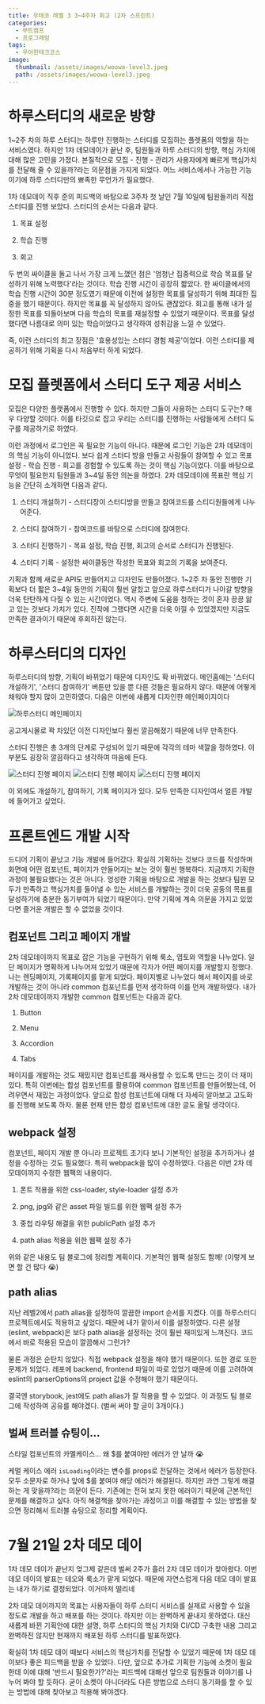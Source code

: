 ```yaml
---
title: 우테코 레벨 3 3~4주차 회고 (2차 스프린트)
categories:
  - 부트캠프
  - 프로그래밍
tags:
  - 우아한테크코스
image:
  thumbnail: /assets/images/woowa-level3.jpeg
  path: /assets/images/woowa-level3.jpeg
---
```


# 하루스터디의 새로운 방향

1~2주 차의 하루 스터디는 하루만 진행하는 스터디를 모집하는 플렛폼의 역할을 하는 서비스였다. 하지만 1차 데모데이가 끝난 후, 팀원들과 하루 스터디의 방향, 핵심 가치에 대해 많은 고민을 가졌다. 본질적으로 모집 - 진행 - 관리가 사용자에게 빠르게 핵심가치를 전달해 줄 수 있을까?라는 의문점을 가지게 되었다. 어느 서비스에서나 가능한 기능이기에 하루 스터디만의 뾰족한 무언가가 필요했다.

1차 데모데이 직후 준의 피드백의 바탕으로 3주차 첫 날인 7월 10일에 팀원들끼리 직접 스터디를 진행 보았다. 스터디의 순서는 다음과 같다.

1. 목표 설정

2. 학습 진행

3. 회고

두 번의 싸이클을 돌고 나서 가장 크게 느꼈던 점은 '엄청난 집중력으로 학습 목표를 달성하기 위해 노력했다'라는 것이다. 학습 진행 시간이 굉장히 짧았다. 한 싸이클에서의 학습 진행 시간이 30분 정도였기 때문에 이전에 설정한 목표를 달성하기 위해 최대한 집중을 했기 때문이다. 하지만 목표를 꼭 달성하지 않아도 괜찮았다. 회고를 통해 내가 설정한 목표를 되돌아보며 다음 학습의 목표를 재설정할 수 있었기 때문이다. 목표를 달성했다면 나름대로 의미 있는 학습이었다고 생각하여 성취감을 느낄 수 있었다.

즉, 이런 스터디의 최고 장점은 '효용성있는 스터디 경험 제공'이었다. 이런 스터디를 제공하기 위해 기획을 다시 처음부터 하게 되었다.

# 모집 플렛폼에서 스터디 도구 제공 서비스

모집은 다양한 플랫폼에서 진행할 수 있다. 하지만 그들이 사용하는 스터디 도구는? 매우 다양할 것이다. 이를 타깃으로 잡고 우리는 스터디를 진행하는 사람들에게 스터디 도구를 제공하기로 하였다.

이런 과정에서 로그인은 꼭 필요한 기능이 아니다. 때문에 로그인 기능은 2차 데모데이의 핵심 기능이 아니었다. 보다 쉽게 스터디 방을 만들고 사람들이 참여할 수 있고 목표 설정 - 학습 진행 - 회고를 경험할 수 있도록 하는 것이 핵심 기능이었다. 이를 바탕으로 무엇이 필요한지 팀원들과 3~4일 동안 의논을 하였다. 2차 데모데이에 목표란 핵심 기능을 간단히 소개하면 다음과 같다.

1. 스터디 개설하기 - 스터디장이 스터디방을 만들고 참여코드를 스티디원들에게 나누어준다.

2. 스터디 참여하기 - 참여코드를 바탕으로 스터디에 참여한다.

3. 스터디 진행하기 - 목표 설정, 학습 진행, 회고의 순서로 스터디가 진행된다.

4. 스터디 기록 - 설정한 싸이클동안 작성한 목표와 회고의 기록을 보여준다.

기획과 함께 새로운 API도 만들어지고 디자인도 만들어졌다. 1~2주 차 동안 진행한 기획보다 더 짧은 3~4일 동안의 기획이 훨씬 알찼고 앞으로 하루스터디가 나아갈 방향을 더욱 탄탄하게 다질 수 있는 시간이었다. 역시 주변에 도움을 청하는 것이 혼자 끙끙 앓고 있는 것보다 가치가 있다. 진작에 그랬다면 시간을 더욱 아낄 수 있었겠지만 지금도 만족한 결과이기 때문에 후회하진 않는다.

# 하루스터디의 디자인

하루스터디의 방향, 기획이 바뀌었기 때문에 디자인도 확 바뀌었다. 메인홈에는 '스터디 개설하기', '스터디 참여하기' 버튼만 있을 뿐 다른 것들은 필요하지 않다. 때문에 어떻게 채워야 할지 많이 고민하였다. 다음은 이번에 새롭게 디자인한 메인페이지이다

![하루스터디 메인페이지](https://img1.daumcdn.net/thumb/R1280x0/?scode=mtistory2&fname=https%3A%2F%2Fblog.kakaocdn.net%2Fdn%2Fc08KdD%2Fbtso6phgbrR%2FUGt9dJkulfqz7IxUknnGUK%2Fimg.png)

공고게시물로 꽉 차있던 이전 디자인보다 훨씬 깔끔해졌기 때문에 너무 만족한다.

스터디 진행은 총 3개의 단계로 구성되어 있기 때문에 각각의 테마 색깔을 정하였다. 이 부분도 굉장히 깔끔하다고 생각하여 마음에 든다.

![스터디 진행 페이지](https://img1.daumcdn.net/thumb/R1280x0/?scode=mtistory2&fname=https%3A%2F%2Fblog.kakaocdn.net%2Fdn%2FbCQvLl%2Fbtso08HOzN7%2FWj86hcKIWH8FffKAootyHk%2Fimg.png)
![스터디 진행 페이지](https://img1.daumcdn.net/thumb/R1280x0/?scode=mtistory2&fname=https%3A%2F%2Fblog.kakaocdn.net%2Fdn%2FdfwhYq%2Fbtso6MQYzz5%2FifxTcaBIG9c2m3ga8ZyEVK%2Fimg.png)
![스터디 진행 페이지](https://img1.daumcdn.net/thumb/R1280x0/?scode=mtistory2&fname=https%3A%2F%2Fblog.kakaocdn.net%2Fdn%2FbFtzwG%2Fbtso09mnRV0%2FI1rnia1ad3rFWjscepol41%2Fimg.png)

이 외에도 개설하기, 참여하기, 기록 페이지가 있다. 모두 만족한 디자인여서 얼른 개발에 들어가고 싶었다.

# 프론트엔드 개발 시작

드디어 기획이 끝났고 기능 개발에 들어갔다. 확실히 기획하는 것보다 코드를 작성하며 화면에 어떤 컴포넌트, 페이지가 만들어지는 보는 것이 훨씬 행복하다. 지금까지 기획한 과정이 불필요했다는 것은 아니다. 엉성한 기획을 바탕으로 개발을 하는 것보다 팀원 모두가 만족하고 핵심가치를 들어낼 수 있는 서비스를 개발하는 것이 더욱 공동의 목표를 달성하기에 충분한 동기부여가 되었기 때문이다. 만약 기획에 계속 의문을 가지고 있었다면 즐거운 개발은 할 수 없었을 것이다.

## 컴포넌트 그리고 페이지 개발

2차 데모데이까지 목표로 잡은 기능을 구현하기 위해 룩소, 엽토와 역할을 나누었다. 일단 페이지가 명확하게 나누어져 있었기 때문에 각자가 어떤 페이지를 개발할지 정했다. 나는 렌딩페이지, 기록페이지를 맡게 되었다. 페이지별로 나누었다 해서 페이지를 바로 개발하는 것이 아니라 common 컴포넌트를 먼저 생각하여 이를 먼저 개발하였다. 내가 2차 데모데이까지 개발한 common 컴포넌트는 다음과 같다.

1. Button

2. Menu

3. Accordion

4. Tabs

페이지를 개발하는 것도 재밌지만 컴포넌트를 재사용할 수 있도록 만드는 것이 더 재미있다. 특히 이번에는 합성 컴포넌트를 활용하여 common 컴포넌트를 만들어봤는데, 어려우면서 재밌는 과정이었다. 앞으로 합성 컴포넌트에 대해 더 자세히 알아보고 고도화를 진행해 보도록 하자. 물론 현재 만든 합성 컴포넌트에 대한 글도 올릴 생각이다.

## webpack 설정

컴포넌트, 페이지 개발 뿐 아니라 프로젝트 초기다 보니 기본적인 설정을 추가하거나 설정을 수정하는 것도 필요했다. 특히 webpack을 많이 수정하였다. 다음은 이번 2차 데모데이까지 수정한 웹팩의 내용이다.

1. 폰트 적용을 위한 css-loader, style-loader 설정 추가

2. png, jpg와 같은 asset 파일 빌드를 위한 웹팩 설정 추가

3. 중첩 라우팅 해결을 위한 publicPath 설정 추가

4. path alias 적용을 위한 웹팩 설정 추가

위와 같은 내용도 팀 블로그에 정리할 계획이다. 기본적인 웹팩 설정도 함께! (이렇게 보면 할 건 많다 😭)

## path alias

지난 레벨2에서 path alias을 설정하여 깔끔한 import 순서를 지켰다. 이를 하루스터디 프로젝트에서도 적용하고 싶었다. 때문에 내가 맡아서 이를 설정하였다. 다른 설정(eslint, webpack)은 보다 path alias을 설정하는 것이 훨씬 재미있게 느껴진다. 코드에서 바로 적용된 모습이 깔끔해서 그런가?

물론 과정은 순탄치 않았다. 직접 webpack 설정을 해야 했기 때문이다. 또한 경로 또한 문제가 되었다. 레포에 backend, frontend 파일이 따로 있었기 때문에 이를 고려하여 eslint의 parserOptions의 project 값을 수정해야 했기 때문이다.

결국엔 storybook, jest에도 path alias가 잘 적용을 할 수 있었다. 이 과정도 팀 블로그에 작성하여 공유를 해야겠다. (벌써 써야 할 글이 3개이다.)

## 벌써 트러블 슈팅이...

스타일 컴포넌트의 카멜케이스... 왜 $를 붙여야만 에러가 안 날까 😭

케멀 케이스 에러
`isLoading`이라는 변수를 props로 전달하는 것에서 에러가 등장한다. 모두 소문자로 하거나 앞에 $를 붙여야 해당 에러가 해결된다. 하지만 과연 그렇게 해결하는 게 맞을까?라는 의문이 든다. 기존에는 전혀 보지 못한 에러이기 때문에 근본적인 문제를 해결하고 싶다. 아직 해결책을 찾아가는 과정이고 이를 해결할 수 있는 방법을 찾으면 정리해서 트러블 슈팅으로 정리할 계획이다.

# 7월 21일 2차 데모 데이

1차 데모 데이가 끝난지 엊그제 같은데 벌써 2주가 흘러 2차 데모 데이가 찾아왔다. 이번 데모 데이의 발표는 테오와 룩소가 맡게 되었다. 때문에 자연스럽게 다음 데모 데이 발표는 내가 하기로 결정되었다. 이거마저 떨리네

2차 데모 데이까지의 목표는 사용자들이 하루 스터디 서비스를 실제로 사용할 수 있을 정도로 개발을 하고 배포를 하는 것이다. 하지만 이는 완벽하게 끝내지 못하였다. 대신 새롭게 바뀐 기획안에 대한 설명, 하루 스터디의 핵심 가치와 CI/CD 구축한 내용 그리고 완벽하진 않지만 현재까지 배포된 하루 스터디를 발표하였다.

확실히 1차 데모 데이 때보다 서비스의 핵심가치를 전달할 수 있었기 때문에 1차 데모 데이보다 좋은 피드백을 받을 수 있었다. 다만, 앞으로 추가로 기획한 기능에 소켓이 필요한데 이에 대해 '반드시 필요한가?'라는 피드백에 대해선 앞으로 팀원들과 이야기를 나누어 봐야 할 듯하다. 굳이 소켓이 아니더라도 다른 방법으로 스터디 동기화를 할 수 있는 방법에 대해 찾아보고 적용해 봐야겠다.
